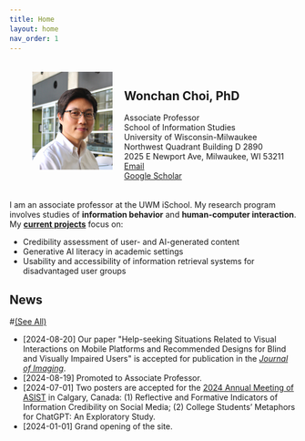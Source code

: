 ```yaml
---
title: Home
layout: home
nav_order: 1
---
```

<head>
  <link rel="stylesheet" href="https://cdnjs.cloudflare.com/ajax/libs/font-awesome/6.0.0-beta3/css/all.min.css">
</head>

<style>
  .flex-container {
    #background-color: #F5F6FA;
    padding: 20px;
    display: flex;
    align-items: flex-start; 
  }

  .flex-item {
    padding-left: 20px; 
  }

  .flex-item:first-child {
    flex: 1;
  }

  .flex-item:last-child {
    flex: 2; 
  }

  /* Image styles for small screens (up to 767px width) */
  @media (max-width: 767px) {
    .flex-container {
      flex-direction: column; 
      align-items: center;
    }

    .flex-container img {
      width: 100%; 
    }

    .flex-item {
      padding-left: 0;
      text-align: center;
    }
    .flex-item h1 {
      text-align: center;
    }
  }
</style>

<div class="flex-container">
  <div class="flex-item">
    <img src="/assets/images/wchoi_gp_60.png" alt="Wonchan Choi" style="max-width: 100%; height: auto;">
  </div>
  <div class="flex-item">
    <h2><b>Wonchan Choi, PhD</b></h2>
    Associate Professor<br/>
    School of Information Studies<br/>
    University of Wisconsin-Milwaukee<br/>
    Northwest Quadrant Building D 2890<br/>
    2025 E Newport Ave, Milwaukee, WI 53211<br/>
    <a href="mailto:wchoi@uwm.edu"><i class="fas fa-envelope"></i> Email</a><br/>
    <a href="https://scholar.google.com/citations?user=p5_1GbgAAAAJ&hl=en"><i class="fas fa-graduation-cap"></i> Google Scholar</a>
</div>
</div>

I am an associate professor at the UWM iSchool. My research program involves studies of **information behavior** and **human-computer interaction**. My [**current projects**](https://wonchan-choi.github.io/research.html) focus on:
- Credibility assessment of user- and AI-generated content
- Generative AI literacy in academic settings
- Usability and accessibility of information retrieval systems for disadvantaged user groups

## News 
#[(See All)](https://wonchan-choi.github.io/news.html)
- [2024-08-20] Our paper "Help-seeking Situations Related to Visual Interactions on Mobile Platforms and Recommended Designs for Blind and Visually Impaired Users" is accepted for publication in the <i>[Journal of Imaging](https://www.mdpi.com/journal/jimaging)</i>.
- [2024-08-19] Promoted to Associate Professor.
- [2024-07-01] Two posters are accepted for the [2024 Annual Meeting of ASIST](https://www.asist.org/am24/) in Calgary, Canada: (1) Reflective and Formative Indicators of Information Credibility on Social Media; (2) College Students’ Metaphors for ChatGPT: An Exploratory Study.
- [2024-01-01] Grand opening of the site.
